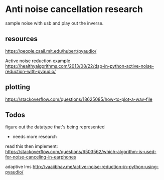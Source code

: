 # Anti noise cancellation research

sample noise with usb and play out the inverse.

## resources

https://people.csail.mit.edu/hubert/pyaudio/

Active noise reduction example
https://healthyalgorithms.com/2013/08/22/dsp-in-python-active-noise-reduction-with-pyaudio/


## plotting

https://stackoverflow.com/questions/18625085/how-to-plot-a-wav-file

## Todos

figure out the datatype that's being represented
- needs more research

read this then implement:
https://stackoverflow.com/questions/6503562/which-algorithm-is-used-for-noise-canceling-in-earphones

adaptive lms
http://vaaiibhav.me/active-noise-reduction-in-python-using-pyaudio/
